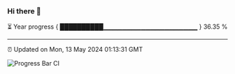 ### Hi there 👋

⏳ Year progress { ██████████▁▁▁▁▁▁▁▁▁▁▁▁▁▁▁▁▁▁▁▁ } 36.35 %

---

⏰ Updated on Mon, 13 May 2024 01:13:31 GMT

![Progress Bar CI](https://github.com/liununu/liununu/workflows/Progress%20Bar%20CI/badge.svg)
